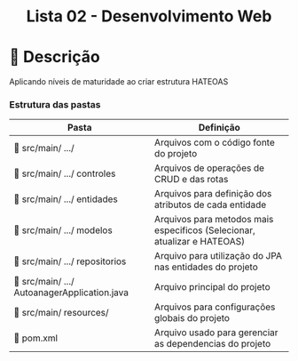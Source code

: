 

<h1 align="center">
   Lista 02 - Desenvolvimento Web
</h1>
  
# :bookmark_tabs: Descrição
Aplicando níveis de maturidade ao criar estrutura HATEOAS

### Estrutura das pastas

| Pasta                                                     | Definição                                                                                      |
| --------------------------------------------------------- | ---------------------------------------------------------------------------------------------- |
| :open_file_folder: src/main/ .../                          | Arquivos com o código fonte do projeto                          |
| :open_file_folder: src/main/ .../ controles                | Arquivos de operações de CRUD e das rotas                       |
| :open_file_folder: src/main/ .../ entidades                | Arquivos para definição dos atributos de cada entidade          |
| :open_file_folder: src/main/ .../ modelos        |   Arquivos para metodos mais especificos (Selecionar, atualizar e HATEOAS)|
| :open_file_folder: src/main/ .../ repositorios             | Arquivo para utilização do JPA nas entidades do projeto         |
| :page_facing_up: src/main/ .../ AutoanagerApplication.java | Arquivo principal do projeto                                    |
| :open_file_folder: src/main/ resources/                    | Arquivos para configurações globais do projeto                  |
| :page_facing_up: pom.xml                                   | Arquivo usado para gerenciar as dependencias do projeto         |
